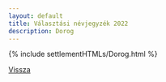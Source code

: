 ```yaml
---
layout: default
title: Választási névjegyzék 2022
description: Dorog
---
```


{% include settlementHTMLs/Dorog.html %}

[Vissza](./)
